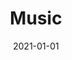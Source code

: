 ---
title: Music
description: Brief description of this section
cover: music.jpg
date: 2021-01-01
---
